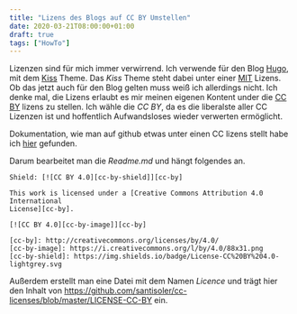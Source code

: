 ```yaml
---
title: "Lizens des Blogs auf CC BY Umstellen"
date: 2020-03-21T08:00:00+01:00
draft: true
tags: ["HowTo"]
---
```


Lizenzen sind für mich immer verwirrend. Ich verwende für den Blog
[Hugo](https://gohugo.io/), mit dem [Kiss](https://github.com/ribice/kiss)
Theme. Das *Kiss* Theme steht dabei unter einer
[MIT](https://github.com/ribice/kiss/blob/master/LICENSE.md) Lizens. Ob das
jetzt auch für den Blog gelten muss weiß ich allerdings nicht. Ich denke mal,
die Lizens erlaubt es mir meinen eigenen Kontent under die [CC
BY](https://creativecommons.org/licenses/) lizens zu stellen. Ich wähle die *CC
BY*, da es die liberalste aller CC Lizenzen ist und hoffentlich Aufwandsloses
wieder verwerten ermöglicht.

Dokumentation, wie man auf github etwas unter einen CC lizens stellt habe ich [hier](https://github.com/santisoler/cc-licenses) gefunden. 

Darum bearbeitet man die *Readme.md* und hängt folgendes an.

```
Shield: [![CC BY 4.0][cc-by-shield]][cc-by]

This work is licensed under a [Creative Commons Attribution 4.0 International
License][cc-by].

[![CC BY 4.0][cc-by-image]][cc-by]

[cc-by]: http://creativecommons.org/licenses/by/4.0/
[cc-by-image]: https://i.creativecommons.org/l/by/4.0/88x31.png
[cc-by-shield]: https://img.shields.io/badge/License-CC%20BY%204.0-lightgrey.svg
```

Außerdem erstellt man eine Datei mit dem Namen *Licence* und trägt hier den Inhalt von https://github.com/santisoler/cc-licenses/blob/master/LICENSE-CC-BY ein.
